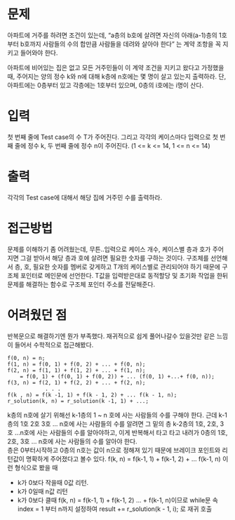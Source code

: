 # 문제
 <p>아파트에 거주를 하려면 조건이 있는데, “a층의 b호에 살려면 자신의 아래(a-1)층의 1호부터 b호까지 사람들의 수의 합만큼 사람들을 데려와 살아야 한다” 는 계약 조항을 꼭 지키고 들어와야 한다.</p>

<p>아파트에 비어있는 집은 없고 모든 거주민들이 이 계약 조건을 지키고 왔다고 가정했을 때, 주어지는 양의 정수 k와 n에 대해 k층에 n호에는 몇 명이 살고 있는지 출력하라. 단, 아파트에는 0층부터 있고 각층에는 1호부터 있으며, 0층의 i호에는 i명이 산다.</p>

# 입력
<p>첫 번째 줄에 Test case의 수 T가 주어진다. 그리고 각각의 케이스마다 입력으로 첫 번째 줄에 정수 k, 두 번째 줄에 정수 n이 주어진다. (1 <= k <= 14, 1 <= n <= 14)</p>

# 출력
각각의 Test case에 대해서 해당 집에 거주민 수를 출력하라.

# 접근방법
문제를 이해하기 좀 어려웠는데, 무튼..입력으로 케이스 개수, 케이스별 층과 호가 주어지면 그걸 받아서 해당 층과 호에 살려면 필요한 숫자를 구하는 것이다. 구조체를 선언해서 층, 호, 필요한 숫자를 멤버로 갖게하고 T개의 케이스별로 관리되어야 하기 때문에 구조체 포인터로 메인문에 선언한다. T값을 입력받은대로 동적할당 및 초기화 작업을 한뒤 문제를 해결하는 함수로 구조체 포인터 주소를 전달해준다.
# 어려웠던 점
반복문으로 해결하기엔 뭔가 부족했다. 재귀적으로 쉽게 풀어나갈수 있을것만 같은 느낌이 들어서 수학적으로 접근해봤다.
```
f(0, n) = n;
f(1, n) = f(0, 1) + f(0, 2) + ... + f(0, n);
f(2, n) = f(1, 1) + f(1, 2) + ... + f(1, n);
	= f(0, 1) + (f(0, 1) + f(0, 2)) + ... (f(0, 1) +...+ f(0, n));
f(3, n) = f(2, 1) + f(2, 2) + ... + f(2, n);
			. . .
f(k , n) = f(k -1, 1) + f(k - 1, 2) + ... f(k - 1, n);
r_solution(k, n) = r_solution(k -1, 1) + ...;
```
k층의 n호에 살기 위해선 k-1층의 1 ~ n 호에 사는 사람들의 수를 구해야 한다. 근데 k-1층의 1호 2호 3호 ... n호에 사는 사람들의 수를 알려면 그 밑의 층 k-2층의 1호, 2호, 3호 ...n호에 사는 사람들의 수를 알아야하고, 이게 반복해서 타고 타고 내려가 0층의 1호, 2호, 3호 ... n호에 사는 사람들의 수를 알아야 한다.
<br>층은 0부터시작하고 0층의 n호는 값이 n으로 정해져 있기 때문에 브레이크 포인트와 리턴값이 명확하게 주어졌다고 볼수 있다. f(k, n) = f(k-1, 1) + f(k-1, 2) + ... f(k-1, n) 이런 형식으로 봤을 때 
- k가 0보다 작을때 0값 리턴.
- k가 0일때 n값 리턴
- k가 0보다 클때 f(k, n) = f(k-1, 1) + f(k-1, 2) ... + f(k-1, n)이므로 while문 속 index = 1 부터 n까지 설정하여 result += r_solution(k - 1, i); 로 재귀 호출


